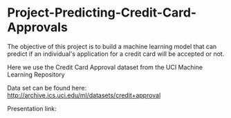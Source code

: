 # Project-Predicting-Credit-Card-Approvals

The objective of this project is to build a machine learning model that can predict if an individual's application for a credit card will be accepted or not.

Here we use the Credit Card Approval dataset from the UCI Machine Learning Repository

Data set can be found here: http://archive.ics.uci.edu/ml/datasets/credit+approval

Presentation link:
